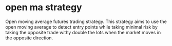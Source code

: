 # open ma strategy
 Open moving average futures trading strategy. This strategy aims to use the open moving average to detect entry points while taking minimal risk by taking the opposite trade withy double the lots when the market moves in the opposite direction.

